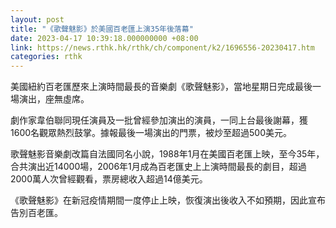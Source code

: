```yaml
---
layout: post
title: "《歌聲魅影》於美國百老匯上演35年後落幕"
date: 2023-04-17 10:39:18.000000000 +08:00
link: https://news.rthk.hk/rthk/ch/component/k2/1696556-20230417.htm
categories: rthk
---
```


美國紐約百老匯歷來上演時間最長的音樂劇《歌聲魅影》，當地星期日完成最後一場演出，座無虛席。

劇作家韋伯聯同現任演員及一批曾經參加演出的演員，一同上台最後謝幕，獲1600名觀眾熱烈鼓掌。據報最後一場演出的門票，被炒至超過500美元。

歌聲魅影音樂劇改篇自法國同名小說，1988年1月在美國百老匯上映，至今35年，合共演出近14000場，2006年1月成為百老匯史上上演時間最長的劇目，超過2000萬人次曾經觀看，票房總收入超過14億美元。

《歌聲魅影》在新冠疫情期間一度停止上映，恢復演出後收入不如預期，因此宣布告別百老匯。
